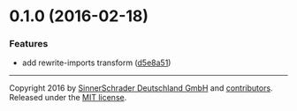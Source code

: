 <a name="0.1.0"></a>
# 0.1.0 (2016-02-18)


### Features

* add rewrite-imports transform ([d5e8a51](https://github.com/sinnerschrader/patternplate-transform-resolve-imports/commit/d5e8a51))





---
Copyright 2016 by [SinnerSchrader Deutschland GmbH](https://github.com/sinnerschrader) and [contributors](./graphs/contributors). Released under the [MIT license]('./license.md').
